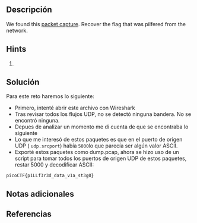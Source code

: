 ## **Descripción**
We found this [packet capture](https://jupiter.challenges.picoctf.org/static/b506393b6f9d53b94011df000c534759/capture.pcap). Recover the flag that was pilfered from the network.
## Hints
1. 
## **Solución** 
Para este reto haremos lo siguiente:
- Primero, intenté abrir este archivo con Wireshark
- Tras revisar todos los flujos UDP, no se detectó ninguna bandera. No se encontró ninguna.
- Depues de analizar un momento me di cuenta de que se encontraba lo siguiente
- Lo que me interesó de estos paquetes es que en el puerto de origen UDP ( `udp.srcport`) había `5000`lo que parecía ser algún valor ASCII.
- Exporté estos paquetes como dump.pcap, ahora se hizo uso de un script para tomar todos los puertos de origen UDP de estos paquetes, restar 5000 y decodificar ASCII:


```
picoCTF{p1LLf3r3d_data_v1a_st3g0}
```

## **Notas adicionales**

## **Referencias**